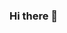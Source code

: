 ### Hi there 👋

<!--
**Nivedita-DS/Nivedita-DS** is a ✨ _special_ ✨ repository because its `README.md` (this file) appears on your GitHub profile.

Here are some ideas to get you started:

- 🔭 I’m currently Intern at The Spark Foundation
- 🌱 I’m currently learning ...Clustering im ML
- 👯
- 🤔 I’m looking for job & more internship
- 💬 Ask me about ...Statistics
- 📫 How to reach me: ...nivedita0123456789@gmail.com
- 😄 Pronouns: ... She/Her
- ⚡ Fun fact: ...Dance when i am happy also dance to stay happy!
-->
